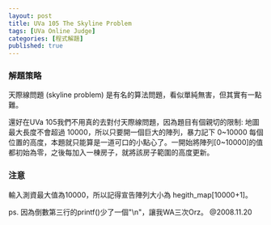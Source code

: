 ```yaml
---
layout: post
title: UVa 105 The Skyline Problem
tags: [UVa Online Judge]
categories: [程式解題]
published: true
---
```


### 解題策略

天際線問題 (skyline problem) 是有名的算法問題，看似單純無害，但其實有一點難。

還好在UVa 105我們不用真的去對付天際線問題，因為題目有個親切的限制:
地圖最大長度不會超過 10000，所以只要開一個巨大的陣列，暴力記下 0~10000 每個位置的高度，本題就只能算是一道可口的小點心了。一開始將陣列[0~10000]的值都初始為零，之後每加入一棟房子，就將該房子範圍的高度更新。

### 注意
輸入測資最大值為10000，所以記得宣告陣列大小為 hegith_map[10000+1]。

ps. 因為倒數第三行的printf()少了一個"\n"，讓我WA三次Orz。 @2008.11.20

<a class="embed" href="https://api.bitbucket.org/1.0/repositories/chchwy/chchwyacm/src/tip/105.cpp">
</a>

